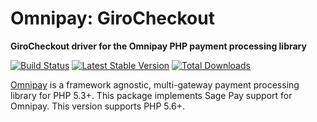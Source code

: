 # Omnipay: GiroCheckout

**GiroCheckout driver for the Omnipay PHP payment processing library**

[![Build Status](https://travis-ci.org/academe/omnipay-girocheckout.png?branch=master)](https://travis-ci.org/academe/omnipay-girocheckout)
[![Latest Stable Version](https://poser.pugx.org/academe/girocheckout/version.png)](https://packagist.org/packages/academe/girocheckout)
[![Total Downloads](https://poser.pugx.org/academe/girocheckout/d/total.png)](https://packagist.org/packages/academe/girocheckout)

[Omnipay](https://github.com/thephpleague/omnipay) is a framework agnostic, multi-gateway payment
processing library for PHP 5.3+. This package implements Sage Pay support for Omnipay.
This version supports PHP 5.6+.


